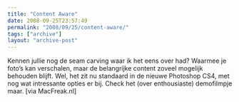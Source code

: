 ```yaml
---
title: "Content Aware"
date: 2008-09-25T23:57:49
permalink: "2008/09/25/content-aware/"
tags: ["archive"]
layout: "archive-post"
---
```

Kennen jullie nog de seam carving waar ik het eens over had? Waarmee je foto’s kan verschalen, maar de belangrijke content zoveel mogelijk behouden blijft. Wel, het zit nu standaard in de nieuwe Photoshop CS4, met nog wat intressante opties er bij. Check het (over enthousiaste) demofilmpje maar. \[via MacFreak.nl\]
